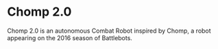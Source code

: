 # Chomp 2.0

Chomp 2.0 is an autonomous Combat Robot inspired by Chomp, a robot appearing on the 2016 season of Battlebots.